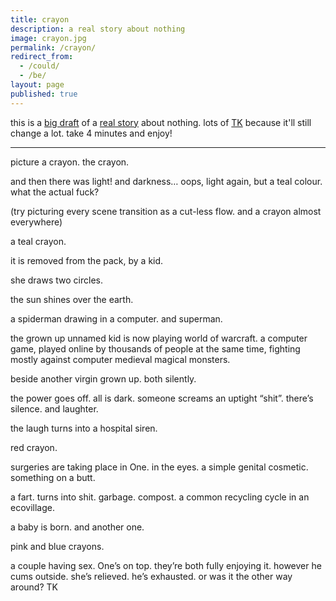 ```yaml
---
title: crayon
description: a real story about nothing
image: crayon.jpg
permalink: /crayon/
redirect_from:
  - /could/
  - /be/
layout: page
published: true
---
```


this is a [big draft](https://medium.com/p/3723dd82f169/edit) of a [real story](/story) about nothing. lots of [TK](/TK) because it'll still change a lot. take 4 minutes and enjoy!

---

picture a crayon. the crayon.

and then there was light! and darkness… oops, light again, but a teal colour. what the actual fuck?

(try picturing every scene transition as a cut-less flow. and a crayon almost everywhere)

a teal crayon.

it is removed from the pack, by a kid.

she draws two circles.

the sun shines over the earth.

a spiderman drawing in a computer. and superman.

the grown up unnamed kid is now playing world of warcraft. a computer game, played online by thousands of people at the same time, fighting mostly against computer medieval magical monsters.

beside another virgin grown up. both silently.

the power goes off. all is dark. someone screams an uptight “shit”. there’s silence. and laughter.

the laugh turns into a hospital siren.

red crayon.

surgeries are taking place in One. in the eyes. a simple genital cosmetic. something on a butt.

a fart. turns into shit. garbage. compost. a common recycling cycle in an ecovillage.

a baby is born. and another one.

pink and blue crayons.

a couple having sex. One’s on top. they’re both fully enjoying it. however he cums outside. she’s relieved. he’s exhausted. or was it the other way around? TK

